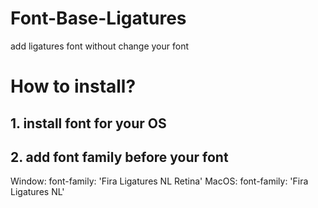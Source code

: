 # Font-Base-Ligatures
  add ligatures font without change your font

# How to install?
## 1. install font for your OS
## 2. add font family before your font
  Window: font-family: 'Fira Ligatures NL Retina'
  MacOS: font-family: 'Fira Ligatures NL'
